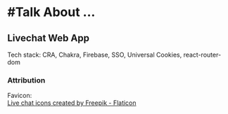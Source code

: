 # #Talk About ...

## Livechat Web App

Tech stack: CRA, Chakra, Firebase, SSO, Universal Cookies, react-router-dom

### Attribution

Favicon:   
<a href="https://www.flaticon.com/free-icons/live-chat" title="live chat icons">Live chat icons created by Freepik -
Flaticon</a>
